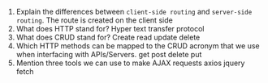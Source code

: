 1.  Explain the differences between `client-side routing` and `server-side routing`.
The route is created on the client side
1.  What does HTTP stand for?
Hyper text transfer protocol
1.  What does CRUD stand for?
Create read update delete
1.  Which HTTP methods can be mapped to the CRUD acronym that we use when interfacing with APIs/Servers.
get post delete put
1.  Mention three tools we can use to make AJAX requests
axios jquery fetch